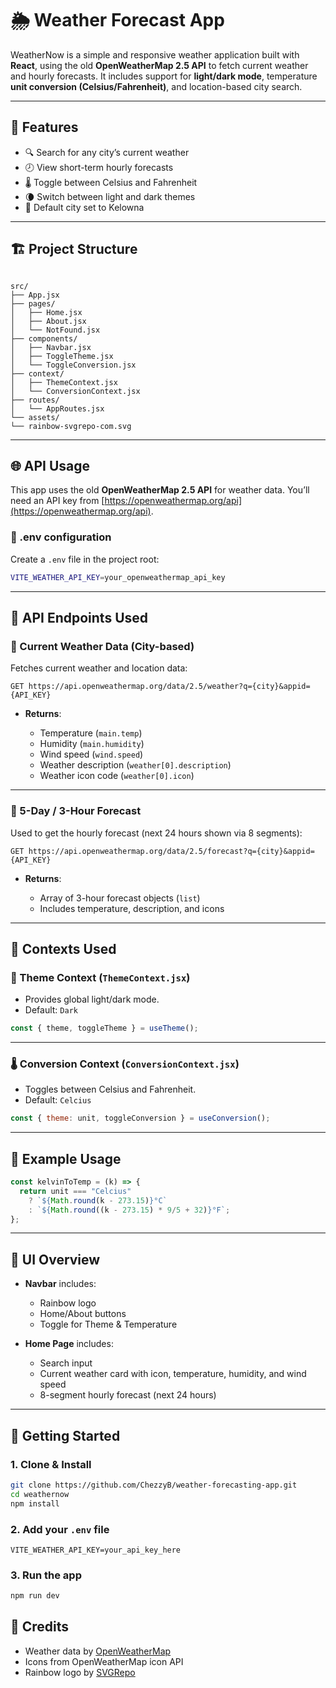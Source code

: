 # 🌦️ Weather Forecast App

WeatherNow is a simple and responsive weather application built with **React**, using the old **OpenWeatherMap 2.5 API** to fetch current weather and hourly forecasts. It includes support for **light/dark mode**, temperature **unit conversion (Celsius/Fahrenheit)**, and location-based city search.

---

## 🧠 Features

- 🔍 Search for any city’s current weather  
- 🕗 View short-term hourly forecasts  
- 🌡️ Toggle between Celsius and Fahrenheit  
- 🌘 Switch between light and dark themes  
- 📍 Default city set to Kelowna  

---

## 🏗️ Project Structure

```

src/
├── App.jsx
├── pages/
│   ├── Home.jsx
│   ├── About.jsx
│   └── NotFound.jsx
├── components/
│   ├── Navbar.jsx
│   ├── ToggleTheme.jsx
│   └── ToggleConversion.jsx
├── context/
│   ├── ThemeContext.jsx
│   └── ConversionContext.jsx
├── routes/
│   └── AppRoutes.jsx
└── assets/
└── rainbow-svgrepo-com.svg

````

---

## 🌐 API Usage

This app uses the old **OpenWeatherMap 2.5 API** for weather data. You’ll need an API key from [https://openweathermap.org/api](https://openweathermap.org/api).

### 📌 .env configuration

Create a `.env` file in the project root:

```bash
VITE_WEATHER_API_KEY=your_openweathermap_api_key
````

---

## 📡 API Endpoints Used

### 🔹 Current Weather Data (City-based)

Fetches current weather and location data:

```
GET https://api.openweathermap.org/data/2.5/weather?q={city}&appid={API_KEY}
```

* **Returns**:

  * Temperature (`main.temp`)
  * Humidity (`main.humidity`)
  * Wind speed (`wind.speed`)
  * Weather description (`weather[0].description`)
  * Weather icon code (`weather[0].icon`)

---

### 🔹 5-Day / 3-Hour Forecast

Used to get the hourly forecast (next 24 hours shown via 8 segments):

```
GET https://api.openweathermap.org/data/2.5/forecast?q={city}&appid={API_KEY}
```

* **Returns**:

  * Array of 3-hour forecast objects (`list`)
  * Includes temperature, description, and icons

---

## 🧩 Contexts Used

### 🎨 Theme Context (`ThemeContext.jsx`)

* Provides global light/dark mode.
* Default: `Dark`

```js
const { theme, toggleTheme } = useTheme();
```

---

### 🌡️ Conversion Context (`ConversionContext.jsx`)

* Toggles between Celsius and Fahrenheit.
* Default: `Celcius`

```js
const { theme: unit, toggleConversion } = useConversion();
```

---

## 🧪 Example Usage

```js
const kelvinToTemp = (k) => {
  return unit === "Celcius"
    ? `${Math.round(k - 273.15)}°C`
    : `${Math.round((k - 273.15) * 9/5 + 32)}°F`;
};
```

---

## 📱 UI Overview

* **Navbar** includes:

  * Rainbow logo
  * Home/About buttons
  * Toggle for Theme & Temperature

* **Home Page** includes:

  * Search input
  * Current weather card with icon, temperature, humidity, and wind speed
  * 8-segment hourly forecast (next 24 hours)

---

## 🚀 Getting Started

### 1. Clone & Install

```bash
git clone https://github.com/ChezzyB/weather-forecasting-app.git
cd weathernow
npm install
```

### 2. Add your `.env` file

```
VITE_WEATHER_API_KEY=your_api_key_here
```

### 3. Run the app

```bash
npm run dev
```


## 🌈 Credits

* Weather data by [OpenWeatherMap](https://openweathermap.org/)
* Icons from OpenWeatherMap icon API
* Rainbow logo by [SVGRepo](https://www.svgrepo.com/)

